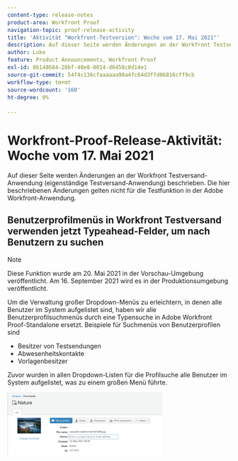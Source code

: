 ```yaml
---
content-type: release-notes
product-area: Workfront Proof
navigation-topic: proof-release-activity
title: 'Aktivität "Workfront-Testversion": Woche vom 17. Mai 2021"'
description: Auf dieser Seite werden Änderungen an der Workfront Testversand-Anwendung (eigenständige Testversand-Anwendung) beschrieben. Die hier beschriebenen Änderungen gelten nicht für die Testfunktion in der Adobe Workfront-Anwendung.
author: Luke
feature: Product Announcements, Workfront Proof
exl-id: 8b148684-28bf-40e8-8014-d6458c8d14e1
source-git-commit: 54f4c136cfaaaaaa90a4fc64d3ffd06816cff9cb
workflow-type: tm+mt
source-wordcount: '160'
ht-degree: 0%

---
```


# Workfront-Proof-Release-Aktivität: Woche vom 17. Mai 2021

Auf dieser Seite werden Änderungen an der Workfront Testversand-Anwendung (eigenständige Testversand-Anwendung) beschrieben. Die hier beschriebenen Änderungen gelten nicht für die Testfunktion in der Adobe Workfront-Anwendung.

## Benutzerprofilmenüs in Workfront Testversand verwenden jetzt Typeahead-Felder, um nach Benutzern zu suchen

>[!NOTE]
>
>Diese Funktion wurde am 20. Mai 2021 in der Vorschau-Umgebung veröffentlicht. Am 16. September 2021 wird es in der Produktionsumgebung veröffentlicht.

Um die Verwaltung großer Dropdown-Menüs zu erleichtern, in denen alle Benutzer im System aufgelistet sind, haben wir alle Benutzerprofilsuchmenüs durch eine Typensuche in Adobe Workfront Proof-Standalone ersetzt. Beispiele für Suchmenüs von Benutzerprofilen sind

* Besitzer von Testsendungen
* Abwesenheitskontakte
* Vorlagenbesitzer

Zuvor wurden in allen Dropdown-Listen für die Profilsuche alle Benutzer im System aufgelistet, was zu einem großen Menü führte.

![](assets/user-profile-typeahead-350x142.png)
